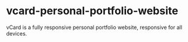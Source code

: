 # vcard-personal-portfolio-website
vCard is a fully responsive personal portfolio website, responsive for all devices.

